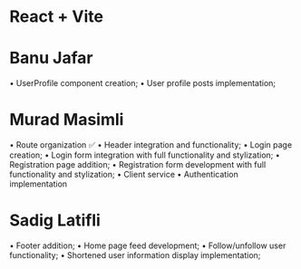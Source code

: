 # React + Vite


# Banu Jafar
 • UserProfile component creation;
 • User profile posts implementation;
# Murad Masimli
 • Route organization ✅
 • Header integration and functionality;
 • Login page creation;
 • Login form integration with full functionality and stylization;
 • Registration page addition;
 • Registration form development with full functionality and stylization;
 • Client service
 • Authentication implementation

# Sadig Latifli
 • Footer addition;
 • Home page feed development;
 • Follow/unfollow user functionality;
 • Shortened user information display implementation;